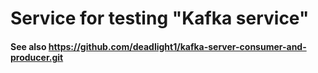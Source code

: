 # Service for testing "Kafka service"

#### See also https://github.com/deadlight1/kafka-server-consumer-and-producer.git
